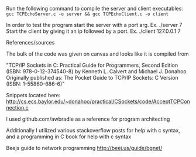 
Run the following command to compile the server and client executables:
`gcc TCPEchoServer.c -o server && gcc TCPEchoClient.c -o client`

In order to test the program start the server with a port arg.  Ex. ./server 7
Start the client by giving it an ip followed by a port.  Ex. ./client 127.0.0.1 7


References/sources

The bulk of the code was given on canvas and looks like it is compiled from 	

"TCP/IP Sockets in C: Practical Guide for Programmers, Second Edition (ISBN: 978-0-12-374540-8) by Kenneth L. Calvert and Michael J. Donahoo 
Originally published as: The Pocket Guide to TCP/IP Sockets: C Version (ISBN: 1-55860-686-6)"

Snippets located here: http://cs.ecs.baylor.edu/~donahoo/practical/CSockets/code/AcceptTCPConnection.c

I used github.com/awbradle as a reference for program architecting

Additionally I utilized various stackoverflow posts for help with c syntax, and a programming in C book for help with c syntax

Beejs guide to network programming http://beej.us/guide/bgnet/